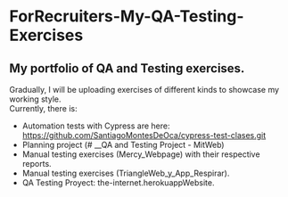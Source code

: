 # ForRecruiters-My-QA-Testing-Exercises

## My portfolio of QA and Testing exercises.

Gradually, I will be uploading exercises of different kinds to showcase my working style.<br>
Currently, there is:<br>
- Automation tests with Cypress are here: https://github.com/SantiagoMontesDeOca/cypress-test-clases.git  
- Planning project (# __QA and Testing Project - MitWeb)<br>
- Manual testing exercises (Mercy_Webpage) with their respective reports.<br>
- Manual testing exercises (TriangleWeb_y_App_Respirar).<br>
- QA Testing Proyect: the-internet.herokuappWebsite.<br>